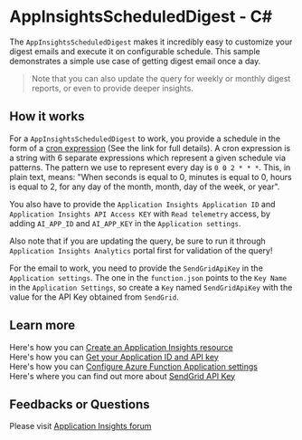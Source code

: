 # AppInsightsScheduledDigest - C<span>#</span>

The `AppInsightsScheduledDigest` makes it incredibly easy to customize your digest emails and execute it on configurable schedule. 
This sample demonstrates a simple use case of getting digest email once a day.

> Note that you can also update the query for weekly or monthly digest reports, or even to provide deeper insights.

## How it works

For a `AppInsightsScheduledDigest` to work, 
you provide a schedule in the form of a [cron expression](https://en.wikipedia.org/wiki/Cron#CRON_expression) (See the link for full details). 
A cron expression is a string with 6 separate expressions which represent a given schedule via patterns. 
The pattern we use to represent every day is `0 0 2 * * *`. 
This, in plain text, means: "When seconds is equal to 0, minutes is equal to 0, hours is equal to 2, for any day of the month, month, day of the week, or year".

You also have to provide the `Application Insights Application ID` and `Application Insights API Access KEY` with `Read telemetry` access, 
by adding `AI_APP_ID` and `AI_APP_KEY` in the `Application settings`.

Also note that if you are updating the query, be sure to run it through `Application Insights Analytics` portal first for validation of the query!

For the email to work, you need to provide the `SendGridApiKey` in the `Application settings`. 
The one in the `function.json` points to the `Key Name` in the `Application Settings`, 
so create a `Key` named `SendGridApiKey` with the value for the API Key obtained from `SendGrid`.

## Learn more

Here's how you can [Create an Application Insights resource](https://docs.microsoft.com/en-us/azure/application-insights/app-insights-create-new-resource)  
Here's how you can [Get your Application ID and API key](https://dev.applicationinsights.io/documentation/Authorization/API-key-and-App-ID)  
Here's how you can [Configure Azure Function Application settings](https://docs.microsoft.com/en-us/azure/azure-functions/functions-how-to-use-azure-function-app-settings)  
Here's where you can find out more about [SendGrid API Key](https://sendgrid.com/docs/Classroom/Basics/API/what_is_my_api_key.html)

## Feedbacks or Questions

Please visit [Application Insights forum](https://social.msdn.microsoft.com/Forums/vstudio/en-US/home?forum=ApplicationInsights)
